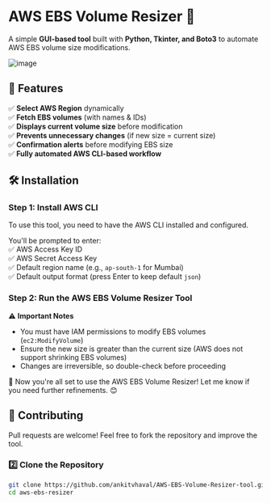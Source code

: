 # AWS EBS Volume Resizer 🚀  

A simple **GUI-based tool** built with **Python, Tkinter, and Boto3** to automate AWS EBS volume size modifications.  

![image](https://github.com/user-attachments/assets/7501cdc9-6f75-435f-b4d6-c92cef93d773)

## 🌟 Features  
✅ **Select AWS Region** dynamically  
✅ **Fetch EBS volumes** (with names & IDs)  
✅ **Displays current volume size** before modification  
✅ **Prevents unnecessary changes** (if new size = current size)  
✅ **Confirmation alerts** before modifying EBS size  
✅ **Fully automated AWS CLI-based workflow**  

## 🛠️ Installation  

### Step 1: Install AWS CLI  
To use this tool, you need to have the AWS CLI installed and configured.  

You'll be prompted to enter:  
✅ AWS Access Key ID  
✅ AWS Secret Access Key  
✅ Default region name (e.g., `ap-south-1` for Mumbai)  
✅ Default output format (press Enter to keep default `json`)  

### Step 2: Run the AWS EBS Volume Resizer Tool  

⚠️ **Important Notes**  
- You must have IAM permissions to modify EBS volumes (`ec2:ModifyVolume`)  
- Ensure the new size is greater than the current size (AWS does not support shrinking EBS volumes)  
- Changes are irreversible, so double-check before proceeding  

🚀 Now you're all set to use the AWS EBS Volume Resizer! Let me know if you need further refinements. 😊  

## 🤝 Contributing  
Pull requests are welcome! Feel free to fork the repository and improve the tool.  

### **2️⃣ Clone the Repository**  
```sh
git clone https://github.com/ankitvhaval/AWS-EBS-Volume-Resizer-tool.git
cd aws-ebs-resizer
